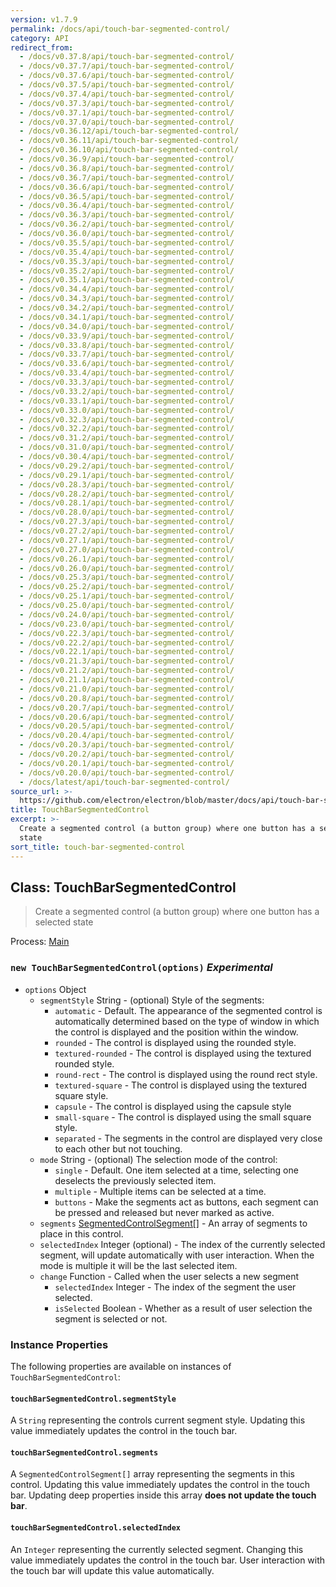 ```yaml
---
version: v1.7.9
permalink: /docs/api/touch-bar-segmented-control/
category: API
redirect_from:
  - /docs/v0.37.8/api/touch-bar-segmented-control/
  - /docs/v0.37.7/api/touch-bar-segmented-control/
  - /docs/v0.37.6/api/touch-bar-segmented-control/
  - /docs/v0.37.5/api/touch-bar-segmented-control/
  - /docs/v0.37.4/api/touch-bar-segmented-control/
  - /docs/v0.37.3/api/touch-bar-segmented-control/
  - /docs/v0.37.1/api/touch-bar-segmented-control/
  - /docs/v0.37.0/api/touch-bar-segmented-control/
  - /docs/v0.36.12/api/touch-bar-segmented-control/
  - /docs/v0.36.11/api/touch-bar-segmented-control/
  - /docs/v0.36.10/api/touch-bar-segmented-control/
  - /docs/v0.36.9/api/touch-bar-segmented-control/
  - /docs/v0.36.8/api/touch-bar-segmented-control/
  - /docs/v0.36.7/api/touch-bar-segmented-control/
  - /docs/v0.36.6/api/touch-bar-segmented-control/
  - /docs/v0.36.5/api/touch-bar-segmented-control/
  - /docs/v0.36.4/api/touch-bar-segmented-control/
  - /docs/v0.36.3/api/touch-bar-segmented-control/
  - /docs/v0.36.2/api/touch-bar-segmented-control/
  - /docs/v0.36.0/api/touch-bar-segmented-control/
  - /docs/v0.35.5/api/touch-bar-segmented-control/
  - /docs/v0.35.4/api/touch-bar-segmented-control/
  - /docs/v0.35.3/api/touch-bar-segmented-control/
  - /docs/v0.35.2/api/touch-bar-segmented-control/
  - /docs/v0.35.1/api/touch-bar-segmented-control/
  - /docs/v0.34.4/api/touch-bar-segmented-control/
  - /docs/v0.34.3/api/touch-bar-segmented-control/
  - /docs/v0.34.2/api/touch-bar-segmented-control/
  - /docs/v0.34.1/api/touch-bar-segmented-control/
  - /docs/v0.34.0/api/touch-bar-segmented-control/
  - /docs/v0.33.9/api/touch-bar-segmented-control/
  - /docs/v0.33.8/api/touch-bar-segmented-control/
  - /docs/v0.33.7/api/touch-bar-segmented-control/
  - /docs/v0.33.6/api/touch-bar-segmented-control/
  - /docs/v0.33.4/api/touch-bar-segmented-control/
  - /docs/v0.33.3/api/touch-bar-segmented-control/
  - /docs/v0.33.2/api/touch-bar-segmented-control/
  - /docs/v0.33.1/api/touch-bar-segmented-control/
  - /docs/v0.33.0/api/touch-bar-segmented-control/
  - /docs/v0.32.3/api/touch-bar-segmented-control/
  - /docs/v0.32.2/api/touch-bar-segmented-control/
  - /docs/v0.31.2/api/touch-bar-segmented-control/
  - /docs/v0.31.0/api/touch-bar-segmented-control/
  - /docs/v0.30.4/api/touch-bar-segmented-control/
  - /docs/v0.29.2/api/touch-bar-segmented-control/
  - /docs/v0.29.1/api/touch-bar-segmented-control/
  - /docs/v0.28.3/api/touch-bar-segmented-control/
  - /docs/v0.28.2/api/touch-bar-segmented-control/
  - /docs/v0.28.1/api/touch-bar-segmented-control/
  - /docs/v0.28.0/api/touch-bar-segmented-control/
  - /docs/v0.27.3/api/touch-bar-segmented-control/
  - /docs/v0.27.2/api/touch-bar-segmented-control/
  - /docs/v0.27.1/api/touch-bar-segmented-control/
  - /docs/v0.27.0/api/touch-bar-segmented-control/
  - /docs/v0.26.1/api/touch-bar-segmented-control/
  - /docs/v0.26.0/api/touch-bar-segmented-control/
  - /docs/v0.25.3/api/touch-bar-segmented-control/
  - /docs/v0.25.2/api/touch-bar-segmented-control/
  - /docs/v0.25.1/api/touch-bar-segmented-control/
  - /docs/v0.25.0/api/touch-bar-segmented-control/
  - /docs/v0.24.0/api/touch-bar-segmented-control/
  - /docs/v0.23.0/api/touch-bar-segmented-control/
  - /docs/v0.22.3/api/touch-bar-segmented-control/
  - /docs/v0.22.2/api/touch-bar-segmented-control/
  - /docs/v0.22.1/api/touch-bar-segmented-control/
  - /docs/v0.21.3/api/touch-bar-segmented-control/
  - /docs/v0.21.2/api/touch-bar-segmented-control/
  - /docs/v0.21.1/api/touch-bar-segmented-control/
  - /docs/v0.21.0/api/touch-bar-segmented-control/
  - /docs/v0.20.8/api/touch-bar-segmented-control/
  - /docs/v0.20.7/api/touch-bar-segmented-control/
  - /docs/v0.20.6/api/touch-bar-segmented-control/
  - /docs/v0.20.5/api/touch-bar-segmented-control/
  - /docs/v0.20.4/api/touch-bar-segmented-control/
  - /docs/v0.20.3/api/touch-bar-segmented-control/
  - /docs/v0.20.2/api/touch-bar-segmented-control/
  - /docs/v0.20.1/api/touch-bar-segmented-control/
  - /docs/v0.20.0/api/touch-bar-segmented-control/
  - /docs/latest/api/touch-bar-segmented-control/
source_url: >-
  https://github.com/electron/electron/blob/master/docs/api/touch-bar-segmented-control.md
title: TouchBarSegmentedControl
excerpt: >-
  Create a segmented control (a button group) where one button has a selected
  state
sort_title: touch-bar-segmented-control
---
```




<!--


                                      ::::
                                    :o+//+o:
                                    +o    oo-
                                    :o+//oo/+o/
                                      -::-   -oo:
                                               /s/
                      -::::::::-                :s/  :::--
                  :+oo+////////+:        -:/+oo/ :s:-///++oo+:
                /o+:                -/+oo+/:-     +o-      -:+o:
               /s:              -:+o+/:           -o+         :s/
              -s/            -/oo/:                /s-         +s-
              -s/         -/oo/-                   -s/         /s-
               oo       :+o/-                       oo         oo
               -s/    :oo/                          /s-       /s-
                :s/ :oo:              -::-          /s-      /s:
                  -+o/               /ssss/         :s:    -+o-
                 :o+--               /ssss/         :s:   :o+-
                :s/  +o:              -::-          /s-   --
               -s/    :+o/-                         /s-
               oo       -+o+-                       oo
              -s/         -/oo/-                   -s/
             -+soo+:         -/oo/:                /s-      /oooo+-
             o+   :s:           -:+o+/:-          -o+      /s:  -oo
             oo:--/s:       ::      -:+oo+/:-     -/-      /s/--:o+
              :+++/-        :s:          -:/+ooo++//////++oo//+o+:
                             /s:                --::::::--
                              /s/              /s-
                               :oo:          :oo:
                                 /oo/-    -/oo/
                                   -/+oooo+/-





                   _______  _______  _______  _______  __
                  |       ||       ||       ||       ||  |
                  |  _____||_     _||   _   ||    _  ||  |
                  | |_____   |   |  |  | |  ||   |_| ||  |
                  |_____  |  |   |  |  |_|  ||    ___||__|
                   _____| |  |   |  |       ||   |     __
                  |_______|  |___|  |_______||___|    |__|


    This file is generated automatically, so it should not be edited.

    To make changes, head over to the electron/electron repository:

    https://github.com/electron/electron/blob/master/docs/api/touch-bar-segmented-control.md

    Thanks!

-->
## Class: TouchBarSegmentedControl

> Create a segmented control (a button group) where one button has a selected state

Process: [Main]({{site.baseurl}}/docs/tutorial/quick-start#main-process)

### `new TouchBarSegmentedControl(options)` _Experimental_

*   `options` Object
    *   `segmentStyle` String - (optional) Style of the segments:
        *   `automatic` - Default. The appearance of the segmented control is automatically determined based on the type of window in which the control is displayed and the position within the window.
        *   `rounded` - The control is displayed using the rounded style.
        *   `textured-rounded` - The control is displayed using the textured rounded style.
        *   `round-rect` - The control is displayed using the round rect style.
        *   `textured-square` - The control is displayed using the textured square style.
        *   `capsule` - The control is displayed using the capsule style
        *   `small-square` - The control is displayed using the small square style.
        *   `separated` - The segments in the control are displayed very close to each other but not touching.
    *   `mode` String - (optional) The selection mode of the control:
        *   `single` - Default. One item selected at a time, selecting one deselects the previously selected item.
        *   `multiple` - Multiple items can be selected at a time.
        *   `buttons` - Make the segments act as buttons, each segment can be pressed and released but never marked as active.
    *   `segments` [SegmentedControlSegment[]]({{site.baseurl}}/docs/api/structures/segmented-control-segment) - An array of segments to place in this control.
    *   `selectedIndex` Integer (optional) - The index of the currently selected segment, will update automatically with user interaction. When the mode is multiple it will be the last selected item.
    *   `change` Function - Called when the user selects a new segment
        *   `selectedIndex` Integer - The index of the segment the user selected.
        *   `isSelected` Boolean - Whether as a result of user selection the segment is selected or not.

### Instance Properties

The following properties are available on instances of `TouchBarSegmentedControl`:

#### `touchBarSegmentedControl.segmentStyle`

A `String` representing the controls current segment style. Updating this value immediately updates the control in the touch bar.

#### `touchBarSegmentedControl.segments`

A `SegmentedControlSegment[]` array representing the segments in this control. Updating this value immediately updates the control in the touch bar. Updating deep properties inside this array **does not update the touch bar**.

#### `touchBarSegmentedControl.selectedIndex`

An `Integer` representing the currently selected segment. Changing this value immediately updates the control in the touch bar. User interaction with the touch bar will update this value automatically.
